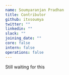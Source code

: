 ```yaml
---
name: Soumyaranjan Pradhan
title: Contributor
github: itxsoumya
twitter: ""
linkedin: ""
slack: ""
joining_date: ""
core: false
intern: false
operations: false
---
```


Still waiting for this
